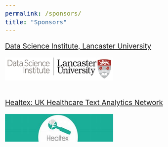 ```yaml
---
permalink: /sponsors/
title: "Sponsors"
---
```


<html>
<head> 
  <style>
    h1, h2, h3, h4, h5 {
      font-size: 25px;
}
body {
    font-size: 23px;
} 
  </style>
</head>
<body>

<p><a href="https://www.lancaster.ac.uk/dsi/">Data Science Institute, Lancaster University</a></p>
<img src="../assets/images/DSI%20Logo%20small%20(1)%5B22%5D.jpg" style="width:350px;height:75px;">

<br>
<br>

<p><a href="http://healtex.org/">Healtex: UK Healthcare Text Analytics Network</a></p>
<img src="../assets/images/Healtex%20Logo.jpeg" style="width:350px;height:90px;">

</body>
</html>
